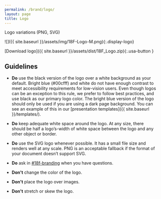 ```yaml
---
permalink: /brand/logo/
layout: page
title: Logo
---
```


Logo variations (PNG, SVG)

![]({{ site.baseurl }}/assets/img/18F-Logo-M.png){:.display-logo}

[Download logo]({{ site.baseurl }}/assets/dist/18F_Logo.zip){:.usa-button }

## Guidelines

*	**Do** use the black version of the logo over a white background as your default. Bright blue (#00cfff) and white do not have enough contrast to meet accessibility requirements for low-vision users. Even though logos can be an exception to this rule, we prefer to follow best practices, and use black as our primary logo color. The bright blue version of the logo should only be used if you are using a dark page background. You can see an example of this in our [presentation templates]({{ site.baseurl }}/templates/).

*	**Do** keep adequate white space around the logo. At any size, there should be half a logo&rsquo;s-width of white space between the logo and any other object or border.

*	**Do** use the SVG logo whenever possible. It has a small file size and renders well at any scale. PNG is an acceptable fallback if the format of your document doesn&rsquo;t support SVG.

*	**Do** ask in [#18f-branding](https://gsa-tts.slack.com/archives/C04B8KGCZ) when you have questions.

*	**Don't** change the color of the logo.

*	**Don't** place the logo over images.

*	**Don't** stretch or skew the logo.
